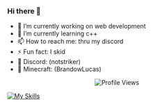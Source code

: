 ### Hi there 👋

- 🔭 I’m currently working on web development
- 🌱 I’m currently learning c++
- 📫 How to reach me: thru my discord
- ⚡ Fun fact: I skid
- 💬 Discord: (notstriker)
- 🧱 Minecraft: (BrandowLucas)
<p align="center"> <img src="https://komarev.com/ghpvc/?username=BrandowLucas" alt="Profile Views" /> </p>

[![My Skills](https://skillicons.dev/icons?i=js,html,css,nodejs,bootstrap,vue,react,wordpress,cpp,cmake,bash,linux)](https://skillicons.dev)
